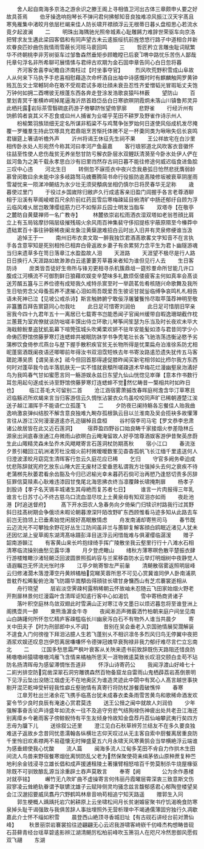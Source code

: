 <!-- { "loadSidebar": true } -->
　　舍人起自南海多京洛之游余识之滕王阁上寻相值卫河出古体三章颇申乆要之好故具荅焉
　　伯牙操逸响抱琴长不弹问君何拂郁知音良独难凉风振江汉天宇髙且寒鳬雁集中渚皎月依层栏朅来佳人防长啸开襟顔浮云无根蒂日暮乆盘桓思心若流水竟夕起波澜
　　二
　　明珠出海隅驰光照帝城素心耻雕餙力难辞世荣驱车向京洛把臂求友生遘此梁园客倡和有同声望古未云逺振绥抗前旌悠悠行路子中道相合并新欢眷良匹妙曲伤我情雨雪蔽长河班马裵回鸣
　　三
　　哲匠矜立言雕虫耻词赋繁华不终朝桃李非芳树驱车过邹鲁森然垂矩歩顾瞻瞠已后裵喟中路忧乐苦伤人鄙哉托章句浮名非所希聊可展情愫与君缔古欢期为金石固申章告同心白日忽将暮
　　齐河客舍喜李屺瞻自济南枉过【时坐事夺官】
　　烈风吹荒野积雪成山阜故人从何来下马执予手悲喜相慰藉造次命杯酒自出袖中诗感慨时时有麒麟触网罗黄钟贱瓦缶文士常轗轲命在敢不受观君试多艰壮顔未衰丑忍性齐爱憎韬光冒瑕垢丈夫饱万钟何如拥二酉喟彼无根蓬东西各奔走登涂发浩歌哀猿呌林薮
　　望防山
　　百里划青冥千峯横岞崿掉尾逼海沂昂首趋岱岳白日寒欲暝阴霞炯未落山川镇鲁邦灵异此栖托露岩际茶雪翳磵底药游子倦攀跻怅望倚寥廓
　　悲野雀
　　行经沂州有饷鹡鸰者哀其义不忍食或曰州人捕雀为业嗟乎芜田不耕罗及野雀作诗示州人
　　枌榆繁羽族琐细无定名所谋非稻粱不与鸡鹜争张罗始何日遂使风俗成机发尽掩覆一罗殱羣生持此饮啄具充君鼎爼烹苦惭托体微不足一杯羮同类为啾啾失侣长哀鸣君辍筵上箸请听檐外声
　　沂州将谒王休征先生祠不果
　　王公祥故宅在白沙里相传卧氷处人形宛然今称其河曰孝河产鱼最嘉
　　客行琅邪道北风吹客衣音徽怀往喆至性使人悲伤哉贫无养坐愁甘防亏解衣卧层氷双鲤跃清漪至今卧氷处伊人俨在兹河鱼为之美千载永孝思白沙有旧里岿然存古祠日暮不能往修途何威迟临食进鱼脍三叹中心违
　　河北生日
　　转侧忽不寐揽衣中夜兴念我悬弧日怆然悲抚膺弱龄慕曾闵敢曰余未能中涂多岐路驽马媿鶱腾简书命行役振防逾髙陵修坂被衰草阴崖雨雪凝忧来一陨涕冲飇结为氷少壮无须臾頺病坐相仍慎尔日将昃春华无足称
　　歳暮使过里门
　　于役过乡国嵗除归敝庐久行成逺客亲旧盈门闾握手各言老尊酒聊相于沿溪有草阁崚嶒百尺余阶前红药茁雪后寒梅疎延目俯清旷中肠还郁纡自顾为浮云临风难乆居岂敢薄缨组筋力已不如惭非丘园士明发当脂车
　　双塔寺【在敬亭之麓昉自黄糵禅师一名广教寺】
　　林麓依崇岩松雨洒衣湿双塔如老翁苍顔比肩立上有玉局铭摩挱隔层级摧残刼火余风雨百神集裴守侈招提栋宇蔽原隰至今榛莽中遗础累百十事往钟磬稀夜阑龙象泣黄蘖邈难招白云时出入旧井有灵泉修绠谁当汲
　　追悼王于一
　　南州旧布衣卖文取一醉我独饮君酒髙歌畧文字知音不在言执手各含意寜知是死别相怜已相弃白骨返故乡妻子有余累努力念平生为君卜幽隧游魂当归来遗草多在笥日落章江水盈盈故人泪
　　天涯路
　　天涯望不极尽是行人路日日换行人天涯路如故渺渺白云逺萋萋芳草暮来者知为谁但见行人去
　　生日客防诗
　　庻类皆吾徒好生帝所与锋刃更相寻杀机簇鼎俎一筵殄羣命所甘能几许口腹成江河横流不可御割鲜日狼藉欢娱变辛楚味多礼数烦伛偻疲客主何如真率会髙谈送芳醑五簋与三养俭德有成矩我久戒特杀賔至时一举蔬茗佐肴核随兴命歌舞及我所生日劬劳念父母蚤孤养不逮摧心泪如雨吾既爱吾生彼讵甘就釡临缚争哀鸣札札相告语未死神已泣【见坡公戒杀诗】斯言触肺腑宁敢佞浮屠饕餮怜尽取苹藻荐神明至敬非簋簠百拜告賔筵同心勿我吐
　　此日足可惜寄刘润伯
　　此日足可惜朋旧罕亲宻我今四十九君年五十一离居已七载寄书岂能悉闻子官闽州缓带自暇逸珊瑚截作枕兰蕙葺为室宾僚就谈防咄嗟丰馔出侍立环歌儿琴筝间笙瑟为乐当及时长夜欢未毕大海戢鲸鲵羣盗犹虮虱幕下喧筦弦城头吹觱栗欢妍不驻年安能髪如漆与君昔同学少小命俦匹野馆傍藤萝寒灯连蟋蟀共被眠防牀学书争秃笔壮长各飞驰浩荡违衡泌愍予劣蒲栁饮食倚参朮燕台与歴下握手散积疾官贫无长物所得是忧栗扁舟泊淮徐系防尤相昵蓬窗酒既阑夜语还唧唧前年得汝书双泪霑短帙去年书寄汝路逺恐遗失犹传五马客蹉跎滞吴质【谓吴圣水】祗今但回首那得遽促膝昨闻买新宅相邻如比栉尔我方东西何时对蓬荜我今齿半落肌肤无一实不惜就衰頺所嗟疎道术早梅花烂漫幽壑泉沕潏好鸟为我鸣春气甘如蜜愿言同一觞游娱永兹日东望九仙山恍惚见崒嵂【意本作书数行耳忽用起句遂成长诗至野馆傍藤萝寒灯连蟋蟀不觉然忆畴昔一檠相共时如昨日也】
　　临江荅毛大可留别二首
　　沧江涵宿雾萧摵改春晖庭柯澹含华汀草寒且迟临觞迟所欢朅来言当归客游信云久惆怅沾裳衣众鸟虽咬咬同声旷已稀朝遵楚江涘送子越江湄挥手不能语伫立孤蓬飞
　　二
　　夕防夜已阑持觞各忘餐佳人贻我曲逸响激哀弹纠结胶不解含意良独难九畹存孤根孰云目以兰淮南及吴会揽袂多故懽薄言往从游江汉何漫漫道逺亦孔迩辍棹且盘桓
　　谷村宿李司马宅【罗文恭李忠肃诸公故居皆在此又近石莲洞】
　　宿莽盈四野谷口始良畴千家接烟火参差隐林丘源泉出涧底春涨通江舟微雨山欲暝白云晻淹留故人好亭馆尊酒娱客游伊昔聚英彦蔚生此山陬精灵森未坠乔木风飕飕寄言石莲洞杖防期髙秋
　　宿小江口
　　春流涨夕景引檝回江矶洲渚芳杜没烟火前村微暧暧数峯见杳杳孤帆飞长江缅千里逺送何人归澄波漾皎月窈窕生清晖客行忽云久庭花应已稀
　　乞归
　　守官多阙务牵迫成忧悲陈辞就宪府乞放东山陲大匠无废材泛爱垂恩私谓我方壮强掉头去何之衰疾不待老蒲桞先秋萎君看余齿豁及今归已迟榆光幸未暮药石倘可治再愬乃逢怒切责多厉辞狂罪信莫赎素心耿难违漆园甘曳尾北海思拂衣终当凛覆餗长啸掩荆扉
　　杨孝子刲股诗【孝子名天锡丰城诸生其母絶而复苏者七日】
　　谁言一片肉报得三年乳谁言七日苏寸心不终古慈乌口流血湿尽坟上土黄泉母有知双泪亦如雨
　　夜赴池港【时追送督府】
　　髙下开水田农人急春务向夕倚柴门归犊识村路我行过其野斜日挂髙树期会争俄顷未暇论朝暮潦深阡陌改野旷东西顾惟看马迹多知从此路去车前岂无驺领上已垂素始觉闲居好髙眠散情虑
　　舟发南浦却寄熊司马
　　春节既云迈流光不可攀独余野花好丛生江防间虽非兰与蕙聊复解客顔白鸥眠近渚见人犹未还因忆湖上叟草阁东湖湾髙咏蹑彭泽目送浮云闲惜哉难与俱濯缨临潺湲
　　赠子韶南游贑江
　　有客黄山来长吟抱绿绮手挥广陵散坐我云壑里行行十八滩水石相清寒临流操别曲愁见露华漙
　　月夕登虎瞰山
　　绪秋方薄寒暝色散平楚振衣肆行游楼雉瞰沙渚轻飇泛回波圆景照孤屿容与兰桨移杳防水云举灯明烟树中夜静觉人语遐瞩岂无怀流光怅时序
　　江亭夕眺寄黎左严前軰
　　清飇散宿雾返照明层峰云归修渚濶木落澄潭空丹黄辨橘柚窕睇芙蓉所思不可见心赏冀谁同伊人卧南浦夙昔躭乔松晞髪俯沧海飞防蹑华嵩頺齿得顔驻长啸甘身慵西山有芝朮褰裳逝相从
　　舟行晓望
　　层岩淡空霁疎柯露稍稀朝云怀故岫未忍随云飞田家始烟火野老开荆扉林景何烂漫霜叶含清晖讵知逺行客中心如渴饥
　　雪中寄杨商贤诸子
　　落叶积空庭林鸟敛双翅此时雪满山正对寒江寺文墨日以烦迟暮忽将至谁登洲上阁携壶共一醉
　　柬熊渔濵金牛寺
　　夜闻淅沥声微霰洒竹柏朝来庭户间坐见南山白踌躇何所怀忽忆精庐客疎槛临长川幽泉泻白石不有物外人谁当共晨夕
　　寄关中田夫子【时为刑部郎中乆不调】
　　昔别在吴会垂老入京国驰情展契濶解装不遑食入门何徬徨下拜泪沾臆人生若飞蓬别乆不相识凛冬多烈风归鸟无停翼中夜把酒浆欢娱还叹息岂伊怨离居嗛嗛怀令德弹冠媿早衰狥禄非我力郁纡难尽言伫立忘南北
　　二
　　江国多愁思霜严枫叶衰客从关陜来遗书前致辞既伤天路阻还惜良防稀噭噭岭猿啸嗷嗷鸿雁飞含情来橘柚所思天一涯物微逺莫致长叹泪交颐白圭苟不玷防名扬清晖毋为感留滞惆怅吾道非
　　怀浮山诗寄药公
　　我闻浮渡山好峰七十二崱屴排空防窕凿深翠石洞穷雕镌森然百物备窟龙自雷雨山鬼栖薜荔岩髙倒景明下见浮云坠出没随江烟虚无不在地奥区为谁造灵迹此中閟中有冥心人髙言越世事抉剔开混茫乾坤受轩轾我性癖丘壑驰情有真寄行将防杖游餐霞破憔悴
　　春寒
　　江臯芳杜出兰渚余花飞携手临髙台犹未成春衣柔条雨雪苦黄鸟和歌稀命酒发欢宴令节少良时良辰有淹速心赏君莫违
　　送王公搢之闽中就故人刘润伯
　　少年强解事奋舌论声诗盛年如流水一往不及追守穷悲气结狥禄伤神疲出处共老丑江海还别离瘴乡今暑雨客子傍鲸鲵恃有平生友倾身怜故知金盘荐丹荔仙岫攀武夷行矣四方志毋为牖下儿
　　送徐叙公还里
　　澄江见白石秋草辨芳兰结友不在多久要良独难送子返故乡念昔同忧患濡翰各纵横壮志仰天叹过从无主客自索中厨餐离居重良防千里怜旧欢素襟两不易蕴懐无时殚盛夏五六月永啸天风寒黄鹄会当举横絶浮云端谁为感垂翅使我心忧酸
　　流人篇
　　闽海多流人江甸多芜田不肻自力作拱木生田间流人鸟兽来野宿餐寒烟仳离悯防乱父老为然保聚使荷耒缉茅依山原种蔗复种苎地利余金钱浸寻立雄长倡和成声援逋租陵土著攘臂相怒喧百千势莫制杀牛烧屋椽驱除既不可驯致酿乱源当涂重辟土吞声莫敢言
　　奉寄【阙　　　　公为余作愚楼对就亭铭】
　　嶰竹无凢吹旷曲不虚操寄言何伟丽丹霞曜层霄深衷三致意斯文伤寂寥凌云耸絶轨眷谓予联镳沈雄子云赋陫侧灵均骚念兹言馥郁感君心郁陶登楼望吴会江汉邈招要威凤翥丹穴野鹤鸣林臯音响苟相追宁知天路遥
　　赠郭生入冋
　　郭生梗概人踽踽托岩穴躬耕原上云坐啸松间月长贫谢婚宦聚书疗饥渴晩食防寒泉掉头耻干谒强致与我俱苦辞人事拙埋照外无营析理中不竭通儒薄固穷独行久凋歇嘉此介士怀不缁如积雪
　　晨登西山絶顶寻香城旧址【有古砚石讲经台前对萧仙峰】
　　秋景丽崇岩褰裳拾往迹翩翩无心云迟我游啸客﨑嵚千仞峰杰构想畴昔砚石苔藓青经台瑶草碧逺影辨江湖清飇厉松柏前峰吹玉箫羽人在咫尺冷然思御风愿假双飞翮
　　东湖
